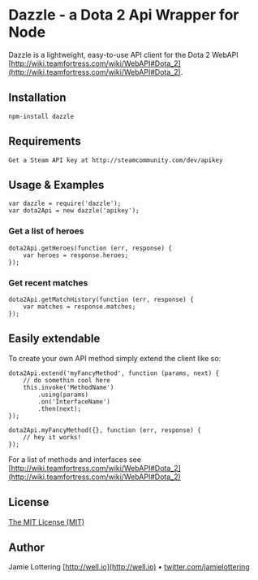 Dazzle - a Dota 2 Api Wrapper for Node
===
Dazzle is a lightweight, easy-to-use API client for the Dota 2 WebAPI [http://wiki.teamfortress.com/wiki/WebAPI#Dota_2](http://wiki.teamfortress.com/wiki/WebAPI#Dota_2).

Installation
-----------
    npm-install dazzle
    
Requirements
------------
    Get a Steam API key at http://steamcommunity.com/dev/apikey

Usage & Examples
-----------
    var dazzle = require('dazzle');
    var dota2Api = new dazzle('apikey');
    
### Get a list of heroes
    dota2Api.getHeroes(function (err, response) {
        var heroes = response.heroes;
    });
    
### Get recent matches
    dota2Api.getMatchHistory(function (err, response) {
        var matches = response.matches;
    });
        
Easily extendable
----------
To create your own API method simply extend the client like so:
    
    dota2Api.extend('myFancyMethod', function (params, next) {
        // do somethin cool here
        this.invoke('MethodName')
            .using(params)
            .on('InterfaceName')
            .then(next);
    });

    dota2Api.myFancyMethod({}, function (err, response) {
        // hey it works!
    });
    
For a list of methods and interfaces see [http://wiki.teamfortress.com/wiki/WebAPI#Dota_2](http://wiki.teamfortress.com/wiki/WebAPI#Dota_2)

License
-----------
[The MIT License (MIT)](http://opensource.org/licenses/MIT)

Author
-----------
Jamie Lottering [http://well.io](http://well.io) &bull; [twitter.com/jamielottering](http://twitter.com/jamielottering)